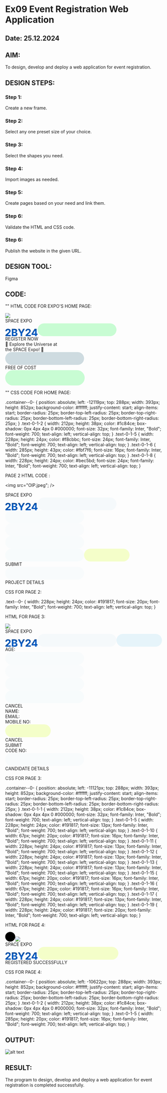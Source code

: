 # Ex09 Event Registration Web Application
## Date: 25.12.2024

## AIM:
To design, develop and deploy a web application for event registration.

## DESIGN STEPS:

### Step 1:
Create a new frame.

### Step 2:
Select any one preset size of your choice.

### Step 3:
Select the shapes you need.

### Step 4:
Import images as needed.

### Step 5:
Create pages based on your need and link them.

### Step 6:

Validate the HTML and CSS code.

### Step 6:

Publish the website in the given URL.

## DESIGN TOOL:
Figma

## CODE:
""
HTML CODE FOR EXPO'S HOME PAGE:

<div class="container--0-">
  <img src="OIP.jpeg";
  />
  <div class="text-0-1-2">SPACE EXPO</div>
  <svg
    width="104"
    height="24"
    viewBox="0 0 104 24"
    fill="none"
    xmlns="http://www.w3.org/2000/svg"
  >
    <g filter="url(#filter0_i_2_70)">
      <path
        d="M0.886452 24V20.4545L9.17054 12.7841C9.87509 12.1023 10.466 11.4886 10.9433 10.9432C11.4281 10.3977 11.7955 9.86363 12.0455 9.34091C12.2955 8.8106 12.4205 8.23863 12.4205 7.625C12.4205 6.94318 12.2652 6.35606 11.9546 5.86363C11.644 5.36363 11.2198 4.98106 10.6819 4.71591C10.144 4.44318 9.53418 4.30682 8.85236 4.30682C8.14024 4.30682 7.51903 4.45076 6.98873 4.73863C6.45842 5.02651 6.04933 5.43939 5.76145 5.97727C5.47357 6.51515 5.32963 7.1553 5.32963 7.89772H0.65918C0.65918 6.375 1.00388 5.05303 1.69327 3.93182C2.38266 2.8106 3.34857 1.94318 4.591 1.32954C5.83342 0.715906 7.26524 0.409088 8.88645 0.409088C10.5531 0.409088 12.0039 0.704543 13.2387 1.29545C14.4812 1.87879 15.4471 2.68939 16.1365 3.72727C16.8258 4.76515 17.1705 5.95454 17.1705 7.29545C17.1705 8.17424 16.9963 9.04166 16.6478 9.89773C16.3069 10.7538 15.6971 11.7045 14.8183 12.75C13.9395 13.7879 12.7008 15.0341 11.1024 16.4886L7.70463 19.8182V19.9773H17.4774V24H0.886452ZM21.1791 24V0.72727H30.4972C32.2094 0.72727 33.6374 0.981058 34.7813 1.48863C35.9253 1.99621 36.7851 2.70076 37.3609 3.60227C37.9366 4.49621 38.2245 5.52651 38.2245 6.69318C38.2245 7.60227 38.0427 8.40151 37.6791 9.09091C37.3154 9.77273 36.8154 10.3333 36.1791 10.7727C35.5503 11.2045 34.8306 11.5114 34.02 11.6932V11.9205C34.9063 11.9583 35.7359 12.2083 36.5086 12.6705C37.2889 13.1326 37.9215 13.7803 38.4063 14.6136C38.8912 15.4394 39.1336 16.4242 39.1336 17.5682C39.1336 18.803 38.8268 19.9053 38.2132 20.875C37.6071 21.8371 36.7094 22.5985 35.52 23.1591C34.3306 23.7197 32.8647 24 31.1222 24H21.1791ZM26.0995 19.9773H30.1109C31.4821 19.9773 32.4821 19.7159 33.1109 19.1932C33.7397 18.6629 34.0541 17.9583 34.0541 17.0795C34.0541 16.4356 33.8988 15.8674 33.5882 15.375C33.2776 14.8826 32.8344 14.4962 32.2586 14.2159C31.6904 13.9356 31.0124 13.7955 30.2245 13.7955H26.0995V19.9773ZM26.0995 10.4659H29.7472C30.4215 10.4659 31.02 10.3485 31.5427 10.1136C32.073 9.87121 32.4897 9.5303 32.7927 9.09091C33.1033 8.65151 33.2586 8.125 33.2586 7.51136C33.2586 6.67045 32.9594 5.99242 32.3609 5.47727C31.77 4.96212 30.9291 4.70454 29.8382 4.70454H26.0995V10.4659ZM40.9717 0.72727H46.483L51.7899 10.75H52.0171L57.324 0.72727H62.8353L54.3467 15.7727V24H49.4603V15.7727L40.9717 0.72727ZM65.3865 24V20.4545L73.6705 12.7841C74.3751 12.1023 74.966 11.4886 75.4433 10.9432C75.9281 10.3977 76.2955 9.86363 76.5455 9.34091C76.7955 8.8106 76.9205 8.23863 76.9205 7.625C76.9205 6.94318 76.7652 6.35606 76.4546 5.86363C76.144 5.36363 75.7198 4.98106 75.1819 4.71591C74.644 4.44318 74.0342 4.30682 73.3524 4.30682C72.6402 4.30682 72.019 4.45076 71.4887 4.73863C70.9584 5.02651 70.5493 5.43939 70.2615 5.97727C69.9736 6.51515 69.8296 7.1553 69.8296 7.89772H65.1592C65.1592 6.375 65.5039 5.05303 66.1933 3.93182C66.8827 2.8106 67.8486 1.94318 69.091 1.32954C70.3334 0.715906 71.7652 0.409088 73.3865 0.409088C75.0531 0.409088 76.5039 0.704543 77.7387 1.29545C78.9811 1.87879 79.9471 2.68939 80.6365 3.72727C81.3258 4.76515 81.6705 5.95454 81.6705 7.29545C81.6705 8.17424 81.4963 9.04166 81.1478 9.89773C80.8069 10.7538 80.1971 11.7045 79.3183 12.75C78.4395 13.7879 77.2008 15.0341 75.6024 16.4886L72.2046 19.8182V19.9773H81.9774V24H65.3865ZM84.6904 19.9091V16.0341L94.4063 0.72727H97.7472V6.09091H95.77L89.645 15.7841V15.9659H103.452V19.9091H84.6904ZM95.8609 24V18.7273L95.9518 17.0114V0.72727H100.565V24H95.8609Z"
        fill="#005FCC"
      ></path>
    </g>
    <defs>
      <filter
        id="filter0_i_2_70"
        x="0.65918"
        y="0.409088"
        width="102.793"
        height="27.5909"
        filterUnits="userSpaceOnUse"
        color-interpolation-filters="sRGB"
      >
        <feFlood flood-opacity="0" result="BackgroundImageFix"></feFlood>
        <feBlend
          mode="normal"
          in="SourceGraphic"
          in2="BackgroundImageFix"
          result="shape"
        ></feBlend>
        <feColorMatrix
          in="SourceAlpha"
          type="matrix"
          values="0 0 0 0 0 0 0 0 0 0 0 0 0 0 0 0 0 0 127 0"
          result="hardAlpha"
        ></feColorMatrix>
        <feOffset dy="4"></feOffset>
        <feGaussianBlur stdDeviation="2"></feGaussianBlur>
        <feComposite
          in2="hardAlpha"
          operator="arithmetic"
          k2="-1"
          k3="1"
        ></feComposite>
        <feColorMatrix
          type="matrix"
          values="0 0 0 0 0 0 0 0 0 0 0 0 0 0 0 0 0 0 0.25 0"
        ></feColorMatrix>
        <feBlend
          mode="normal"
          in2="shape"
          result="effect1_innerShadow_2_70"
        ></feBlend>
      </filter>
    </defs></svg
  ><svg
    width="253"
    height="41"
    viewBox="0 0 253 41"
    fill="none"
    xmlns="http://www.w3.org/2000/svg"
  >
    <rect
      width="253"
      height="41"
      rx="20.5"
      fill="#1FF74E"
      fill-opacity="0.24"
    ></rect>
  </svg>
  <div class="text-0-1-5">REGISTER NOW</div>
  <div class="text-0-1-6">
    🌌 Explore the Universe at <br />
    the SPACE Expo! 🌠
  </div>
  <svg
    width="253"
    height="41"
    viewBox="0 0 253 41"
    fill="none"
    xmlns="http://www.w3.org/2000/svg"
  >
    <rect
      width="253"
      height="41"
      rx="20.5"
      fill="#366D83"
      fill-opacity="0.24"
    ></rect>
  </svg>
  <div class="text-0-1-8">FREE OF COST<br /></div>
  <svg
    width="255"
    height="49"
    viewBox="0 0 255 49"
    fill="none"
    xmlns="http://www.w3.org/2000/svg"
  >
    <rect
      width="255"
      height="49"
      rx="24.5"
      fill="#1FF74E"
      fill-opacity="0.24"
    ></rect>
  </svg>
</div>

""
CSS CODE FOR HOME PAGE:

.container--0- {
  position: absolute;
  left: -12119px;
  top: 288px;
  width: 393px;
  height: 852px;
  background-color: #ffffff;
  justify-content: start;
  align-items: start;
  border-radius: 25px;
  border-top-left-radius: 25px;
  border-top-right-radius: 25px;
  border-bottom-left-radius: 25px;
  border-bottom-right-radius: 25px;
}
.text-0-1-2 {
  width: 212px;
  height: 38px;
  color: #1c84ce;
  box-shadow: 0px 4px 4px 0 #000000;
  font-size: 32px;
  font-family: Inter, "Bold";
  font-weight: 700;
  text-align: left;
  vertical-align: top;
}
.text-0-1-5 {
  width: 228px;
  height: 24px;
  color: #f8cbbc;
  font-size: 24px;
  font-family: Inter, "Bold";
  font-weight: 700;
  text-align: left;
  vertical-align: top;
}
.text-0-1-6 {
  width: 285px;
  height: 43px;
  color: #fbf7f6;
  font-size: 16px;
  font-family: Inter, "Bold";
  font-weight: 700;
  text-align: left;
  vertical-align: top;
}
.text-0-1-8 {
  width: 228px;
  height: 24px;
  color: #bec5bd;
  font-size: 24px;
  font-family: Inter, "Bold";
  font-weight: 700;
  text-align: left;
  vertical-align: top;
}

PAGE 2
HTML CODE :

<img src="OIP.jpeg";
/>
<div class="text--0-">SPACE EXPO</div>
<svg
  width="104"
  height="24"
  viewBox="0 0 104 24"
  fill="none"
  xmlns="http://www.w3.org/2000/svg"
>
  <g filter="url(#filter0_i_2_103)">
    <path
      d="M0.886452 24V20.4545L9.17054 12.7841C9.87509 12.1023 10.466 11.4886 10.9433 10.9432C11.4281 10.3977 11.7955 9.86363 12.0455 9.34091C12.2955 8.8106 12.4205 8.23863 12.4205 7.625C12.4205 6.94318 12.2652 6.35606 11.9546 5.86363C11.644 5.36363 11.2198 4.98106 10.6819 4.71591C10.144 4.44318 9.53418 4.30682 8.85236 4.30682C8.14024 4.30682 7.51903 4.45076 6.98873 4.73863C6.45842 5.02651 6.04933 5.43939 5.76145 5.97727C5.47357 6.51515 5.32963 7.1553 5.32963 7.89772H0.65918C0.65918 6.375 1.00388 5.05303 1.69327 3.93182C2.38266 2.8106 3.34857 1.94318 4.591 1.32954C5.83342 0.715906 7.26524 0.409088 8.88645 0.409088C10.5531 0.409088 12.0039 0.704543 13.2387 1.29545C14.4812 1.87879 15.4471 2.68939 16.1365 3.72727C16.8258 4.76515 17.1705 5.95454 17.1705 7.29545C17.1705 8.17424 16.9963 9.04166 16.6478 9.89773C16.3069 10.7538 15.6971 11.7045 14.8183 12.75C13.9395 13.7879 12.7008 15.0341 11.1024 16.4886L7.70463 19.8182V19.9773H17.4774V24H0.886452ZM21.1791 24V0.72727H30.4972C32.2094 0.72727 33.6374 0.981058 34.7813 1.48863C35.9253 1.99621 36.7851 2.70076 37.3609 3.60227C37.9366 4.49621 38.2245 5.52651 38.2245 6.69318C38.2245 7.60227 38.0427 8.40151 37.6791 9.09091C37.3154 9.77273 36.8154 10.3333 36.1791 10.7727C35.5503 11.2045 34.8306 11.5114 34.02 11.6932V11.9205C34.9063 11.9583 35.7359 12.2083 36.5086 12.6705C37.2889 13.1326 37.9215 13.7803 38.4063 14.6136C38.8912 15.4394 39.1336 16.4242 39.1336 17.5682C39.1336 18.803 38.8268 19.9053 38.2132 20.875C37.6071 21.8371 36.7094 22.5985 35.52 23.1591C34.3306 23.7197 32.8647 24 31.1222 24H21.1791ZM26.0995 19.9773H30.1109C31.4821 19.9773 32.4821 19.7159 33.1109 19.1932C33.7397 18.6629 34.0541 17.9583 34.0541 17.0795C34.0541 16.4356 33.8988 15.8674 33.5882 15.375C33.2775 14.8826 32.8344 14.4962 32.2586 14.2159C31.6904 13.9356 31.0124 13.7955 30.2245 13.7955H26.0995V19.9773ZM26.0995 10.4659H29.7472C30.4215 10.4659 31.02 10.3485 31.5427 10.1136C32.073 9.87121 32.4897 9.5303 32.7927 9.09091C33.1033 8.65151 33.2586 8.125 33.2586 7.51136C33.2586 6.67045 32.9594 5.99242 32.3609 5.47727C31.77 4.96212 30.9291 4.70454 29.8382 4.70454H26.0995V10.4659ZM40.9717 0.72727H46.483L51.7899 10.75H52.0171L57.324 0.72727H62.8353L54.3467 15.7727V24H49.4603V15.7727L40.9717 0.72727ZM65.3865 24V20.4545L73.6705 12.7841C74.3751 12.1023 74.966 11.4886 75.4433 10.9432C75.9281 10.3977 76.2955 9.86363 76.5455 9.34091C76.7955 8.8106 76.9205 8.23863 76.9205 7.625C76.9205 6.94318 76.7652 6.35606 76.4546 5.86363C76.144 5.36363 75.7198 4.98106 75.1819 4.71591C74.644 4.44318 74.0342 4.30682 73.3524 4.30682C72.6402 4.30682 72.019 4.45076 71.4887 4.73863C70.9584 5.02651 70.5493 5.43939 70.2615 5.97727C69.9736 6.51515 69.8296 7.1553 69.8296 7.89772H65.1592C65.1592 6.375 65.5039 5.05303 66.1933 3.93182C66.8827 2.8106 67.8486 1.94318 69.091 1.32954C70.3334 0.715906 71.7652 0.409088 73.3865 0.409088C75.0531 0.409088 76.5039 0.704543 77.7387 1.29545C78.9811 1.87879 79.9471 2.68939 80.6365 3.72727C81.3258 4.76515 81.6705 5.95454 81.6705 7.29545C81.6705 8.17424 81.4963 9.04166 81.1478 9.89773C80.8069 10.7538 80.1971 11.7045 79.3183 12.75C78.4395 13.7879 77.2008 15.0341 75.6024 16.4886L72.2046 19.8182V19.9773H81.9774V24H65.3865ZM84.6904 19.9091V16.0341L94.4063 0.72727H97.7472V6.09091H95.77L89.645 15.7841V15.9659H103.452V19.9091H84.6904ZM95.8609 24V18.7273L95.9518 17.0114V0.72727H100.565V24H95.8609Z"
      fill="#005FCC"
    ></path>
  </g>
  <defs>
    <filter
      id="filter0_i_2_103"
      x="0.65918"
      y="0.409088"
      width="102.793"
      height="27.5909"
      filterUnits="userSpaceOnUse"
      color-interpolation-filters="sRGB"
    >
      <feFlood flood-opacity="0" result="BackgroundImageFix"></feFlood>
      <feBlend
        mode="normal"
        in="SourceGraphic"
        in2="BackgroundImageFix"
        result="shape"
      ></feBlend>
      <feColorMatrix
        in="SourceAlpha"
        type="matrix"
        values="0 0 0 0 0 0 0 0 0 0 0 0 0 0 0 0 0 0 127 0"
        result="hardAlpha"
      ></feColorMatrix>
      <feOffset dy="4"></feOffset>
      <feGaussianBlur stdDeviation="2"></feGaussianBlur>
      <feComposite
        in2="hardAlpha"
        operator="arithmetic"
        k2="-1"
        k3="1"
      ></feComposite>
      <feColorMatrix
        type="matrix"
        values="0 0 0 0 0 0 0 0 0 0 0 0 0 0 0 0 0 0 0.25 0"
      ></feColorMatrix>
      <feBlend
        mode="normal"
        in2="shape"
        result="effect1_innerShadow_2_103"
      ></feBlend>
    </filter>
  </defs></svg
><svg
  width="253"
  height="41"
  viewBox="0 0 253 41"
  fill="none"
  xmlns="http://www.w3.org/2000/svg"
>
  <rect
    width="253"
    height="41"
    rx="20.5"
    fill="#EFF7FA"
    fill-opacity="0.56"
  ></rect></svg
><svg
  width="253"
  height="41"
  viewBox="0 0 253 41"
  fill="none"
  xmlns="http://www.w3.org/2000/svg"
>
  <rect
    width="253"
    height="41"
    rx="20.5"
    fill="#EFF7FA"
    fill-opacity="0.39"
  ></rect></svg
><svg
  width="253"
  height="41"
  viewBox="0 0 253 41"
  fill="none"
  xmlns="http://www.w3.org/2000/svg"
>
  <rect
    width="253"
    height="41"
    rx="20.5"
    fill="#EFF7FA"
    fill-opacity="0.34"
  ></rect></svg
><svg
  width="253"
  height="41"
  viewBox="0 0 253 41"
  fill="none"
  xmlns="http://www.w3.org/2000/svg"
>
  <rect
    width="253"
    height="41"
    rx="20.5"
    fill="#EFF7FA"
    fill-opacity="0.4"
  ></rect></svg
><svg
  width="253"
  height="41"
  viewBox="0 0 253 41"
  fill="none"
  xmlns="http://www.w3.org/2000/svg"
>
  <rect
    width="253"
    height="41"
    rx="20.5"
    fill="#EFF7FA"
    fill-opacity="0.42"
  ></rect></svg
><svg
  width="146"
  height="41"
  viewBox="0 0 146 41"
  fill="none"
  xmlns="http://www.w3.org/2000/svg"
>
  <rect
    width="146"
    height="41"
    rx="20.5"
    fill="#CDFF05"
    fill-opacity="0.21"
  ></rect>
</svg>
<div class="text--0-">SUBMIT</div>
<svg
  width="253"
  height="41"
  viewBox="0 0 253 41"
  fill="none"
  xmlns="http://www.w3.org/2000/svg"
>
  <rect
    width="253"
    height="41"
    rx="20.5"
    fill="#EFF7FA"
    fill-opacity="0.39"
  ></rect>
</svg>
<div class="text--0-">PROJECT DETAILS</div>

CSS FOR PAGE 2:

.text--0- {
  width: 228px;
  height: 24px;
  color: #191817;
  font-size: 20px;
  font-family: Inter, "Bold";
  font-weight: 700;
  text-align: left;
  vertical-align: top;
}

HTML FOR PAGE 3:

<div class="container--0-">
  <img src="OIP.jpeg";
  />
  <div class="text-0-1-1">SPACE EXPO</div>
  <svg
    width="104"
    height="24"
    viewBox="0 0 104 24"
    fill="none"
    xmlns="http://www.w3.org/2000/svg"
  >
    <g filter="url(#filter0_i_2_218)">
      <path
        d="M0.886452 24V20.4545L9.17054 12.7841C9.87509 12.1023 10.466 11.4886 10.9433 10.9432C11.4281 10.3977 11.7955 9.86363 12.0455 9.34091C12.2955 8.8106 12.4205 8.23863 12.4205 7.625C12.4205 6.94318 12.2652 6.35606 11.9546 5.86363C11.644 5.36363 11.2198 4.98106 10.6819 4.71591C10.144 4.44318 9.53418 4.30682 8.85236 4.30682C8.14024 4.30682 7.51903 4.45076 6.98873 4.73863C6.45842 5.02651 6.04933 5.43939 5.76145 5.97727C5.47357 6.51515 5.32963 7.1553 5.32963 7.89772H0.65918C0.65918 6.375 1.00388 5.05303 1.69327 3.93182C2.38266 2.8106 3.34857 1.94318 4.591 1.32954C5.83342 0.715906 7.26524 0.409088 8.88645 0.409088C10.5531 0.409088 12.0039 0.704543 13.2387 1.29545C14.4812 1.87879 15.4471 2.68939 16.1365 3.72727C16.8258 4.76515 17.1705 5.95454 17.1705 7.29545C17.1705 8.17424 16.9963 9.04166 16.6478 9.89773C16.3069 10.7538 15.6971 11.7045 14.8183 12.75C13.9395 13.7879 12.7008 15.0341 11.1024 16.4886L7.70463 19.8182V19.9773H17.4774V24H0.886452ZM21.1791 24V0.72727H30.4972C32.2094 0.72727 33.6374 0.981058 34.7813 1.48863C35.9253 1.99621 36.7851 2.70076 37.3609 3.60227C37.9366 4.49621 38.2245 5.52651 38.2245 6.69318C38.2245 7.60227 38.0427 8.40151 37.6791 9.09091C37.3154 9.77273 36.8154 10.3333 36.1791 10.7727C35.5503 11.2045 34.8306 11.5114 34.02 11.6932V11.9205C34.9063 11.9583 35.7359 12.2083 36.5086 12.6705C37.2889 13.1326 37.9215 13.7803 38.4063 14.6136C38.8912 15.4394 39.1336 16.4242 39.1336 17.5682C39.1336 18.803 38.8268 19.9053 38.2132 20.875C37.6071 21.8371 36.7094 22.5985 35.52 23.1591C34.3306 23.7197 32.8647 24 31.1222 24H21.1791ZM26.0995 19.9773H30.1109C31.4821 19.9773 32.4821 19.7159 33.1109 19.1932C33.7397 18.6629 34.0541 17.9583 34.0541 17.0795C34.0541 16.4356 33.8988 15.8674 33.5882 15.375C33.2775 14.8826 32.8344 14.4962 32.2586 14.2159C31.6904 13.9356 31.0124 13.7955 30.2245 13.7955H26.0995V19.9773ZM26.0995 10.4659H29.7472C30.4215 10.4659 31.02 10.3485 31.5427 10.1136C32.073 9.87121 32.4897 9.5303 32.7927 9.09091C33.1033 8.65151 33.2586 8.125 33.2586 7.51136C33.2586 6.67045 32.9594 5.99242 32.3609 5.47727C31.77 4.96212 30.9291 4.70454 29.8382 4.70454H26.0995V10.4659ZM40.9717 0.72727H46.483L51.7899 10.75H52.0171L57.324 0.72727H62.8353L54.3467 15.7727V24H49.4603V15.7727L40.9717 0.72727ZM65.3865 24V20.4545L73.6705 12.7841C74.3751 12.1023 74.966 11.4886 75.4433 10.9432C75.9281 10.3977 76.2955 9.86363 76.5455 9.34091C76.7955 8.8106 76.9205 8.23863 76.9205 7.625C76.9205 6.94318 76.7652 6.35606 76.4546 5.86363C76.144 5.36363 75.7198 4.98106 75.1819 4.71591C74.644 4.44318 74.0342 4.30682 73.3524 4.30682C72.6402 4.30682 72.019 4.45076 71.4887 4.73863C70.9584 5.02651 70.5493 5.43939 70.2615 5.97727C69.9736 6.51515 69.8296 7.1553 69.8296 7.89772H65.1592C65.1592 6.375 65.5039 5.05303 66.1933 3.93182C66.8827 2.8106 67.8486 1.94318 69.091 1.32954C70.3334 0.715906 71.7652 0.409088 73.3865 0.409088C75.0531 0.409088 76.5039 0.704543 77.7387 1.29545C78.9811 1.87879 79.9471 2.68939 80.6365 3.72727C81.3258 4.76515 81.6705 5.95454 81.6705 7.29545C81.6705 8.17424 81.4963 9.04166 81.1478 9.89773C80.8069 10.7538 80.1971 11.7045 79.3183 12.75C78.4395 13.7879 77.2008 15.0341 75.6024 16.4886L72.2046 19.8182V19.9773H81.9774V24H65.3865ZM84.6904 19.9091V16.0341L94.4063 0.72727H97.7472V6.09091H95.77L89.645 15.7841V15.9659H103.452V19.9091H84.6904ZM95.8609 24V18.7273L95.9518 17.0114V0.72727H100.565V24H95.8609Z"
        fill="#005FCC"
      ></path>
    </g>
    <defs>
      <filter
        id="filter0_i_2_218"
        x="0.65918"
        y="0.409088"
        width="102.793"
        height="27.5909"
        filterUnits="userSpaceOnUse"
        color-interpolation-filters="sRGB"
      >
        <feFlood flood-opacity="0" result="BackgroundImageFix"></feFlood>
        <feBlend
          mode="normal"
          in="SourceGraphic"
          in2="BackgroundImageFix"
          result="shape"
        ></feBlend>
        <feColorMatrix
          in="SourceAlpha"
          type="matrix"
          values="0 0 0 0 0 0 0 0 0 0 0 0 0 0 0 0 0 0 127 0"
          result="hardAlpha"
        ></feColorMatrix>
        <feOffset dy="4"></feOffset>
        <feGaussianBlur stdDeviation="2"></feGaussianBlur>
        <feComposite
          in2="hardAlpha"
          operator="arithmetic"
          k2="-1"
          k3="1"
        ></feComposite>
        <feColorMatrix
          type="matrix"
          values="0 0 0 0 0 0 0 0 0 0 0 0 0 0 0 0 0 0 0.25 0"
        ></feColorMatrix>
        <feBlend
          mode="normal"
          in2="shape"
          result="effect1_innerShadow_2_218"
        ></feBlend>
      </filter>
    </defs></svg
  ><svg
    width="253"
    height="41"
    viewBox="0 0 253 41"
    fill="none"
    xmlns="http://www.w3.org/2000/svg"
  >
    <rect
      width="253"
      height="41"
      rx="20.5"
      fill="#EFF7FA"
      fill-opacity="0.56"
    ></rect></svg
  ><svg
    width="146"
    height="41"
    viewBox="0 0 146 41"
    fill="none"
    xmlns="http://www.w3.org/2000/svg"
  >
    <rect
      width="146"
      height="41"
      rx="20.5"
      fill="#5EC1E8"
      fill-opacity="0.14"
    ></rect>
  </svg>
  <div class="text-0-1-5">AGE:</div>
  <svg
    width="253"
    height="41"
    viewBox="0 0 253 41"
    fill="none"
    xmlns="http://www.w3.org/2000/svg"
  >
    <rect
      width="253"
      height="41"
      rx="20.5"
      fill="#EFF7FA"
      fill-opacity="0.39"
    ></rect></svg
  ><svg
    width="253"
    height="41"
    viewBox="0 0 253 41"
    fill="none"
    xmlns="http://www.w3.org/2000/svg"
  >
    <rect
      width="253"
      height="41"
      rx="20.5"
      fill="#EFF7FA"
      fill-opacity="0.34"
    ></rect></svg
  ><svg
    width="253"
    height="41"
    viewBox="0 0 253 41"
    fill="none"
    xmlns="http://www.w3.org/2000/svg"
  >
    <rect
      width="253"
      height="41"
      rx="20.5"
      fill="#EFF7FA"
      fill-opacity="0.4"
    ></rect></svg
  ><svg
    width="253"
    height="41"
    viewBox="0 0 253 41"
    fill="none"
    xmlns="http://www.w3.org/2000/svg"
  >
    <rect
      width="253"
      height="41"
      rx="20.5"
      fill="#EFF7FA"
      fill-opacity="0.42"
    ></rect>
  </svg>
  <div class="text-0-1-10">CANCEL</div>
  <div class="text-0-1-11">NAME:</div>
  <div class="text-0-1-12">EMAIL:</div>
  <div class="text-0-1-13">MOBILE NO:</div>
  <svg
    width="146"
    height="41"
    viewBox="0 0 146 41"
    fill="none"
    xmlns="http://www.w3.org/2000/svg"
  >
    <rect
      width="146"
      height="41"
      rx="20.5"
      fill="#CDFF05"
      fill-opacity="0.21"
    ></rect>
  </svg>
  <div class="text-0-1-15">CANCEL</div>
  <div class="text-0-1-16">SUBMIT</div>
  <div class="text-0-1-17">CODE NO:</div>
  <svg
    width="253"
    height="41"
    viewBox="0 0 253 41"
    fill="none"
    xmlns="http://www.w3.org/2000/svg"
  >
    <rect
      width="253"
      height="41"
      rx="20.5"
      fill="#EFF7FA"
      fill-opacity="0.39"
    ></rect>
  </svg>
  <div class="text-0-1-19">CANDIDATE DETAILS</div>
</div>

CSS FOR PAGE 3:

.container--0- {
  position: absolute;
  left: -11121px;
  top: 288px;
  width: 393px;
  height: 852px;
  background-color: #ffffff;
  justify-content: start;
  align-items: start;
  border-radius: 25px;
  border-top-left-radius: 25px;
  border-top-right-radius: 25px;
  border-bottom-left-radius: 25px;
  border-bottom-right-radius: 25px;
}
.text-0-1-1 {
  width: 212px;
  height: 38px;
  color: #1c84ce;
  box-shadow: 0px 4px 4px 0 #000000;
  font-size: 32px;
  font-family: Inter, "Bold";
  font-weight: 700;
  text-align: left;
  vertical-align: top;
}
.text-0-1-5 {
  width: 228px;
  height: 24px;
  color: #191817;
  font-size: 13px;
  font-family: Inter, "Bold";
  font-weight: 700;
  text-align: left;
  vertical-align: top;
}
.text-0-1-10 {
  width: 67px;
  height: 20px;
  color: #191817;
  font-size: 16px;
  font-family: Inter, "Bold";
  font-weight: 700;
  text-align: left;
  vertical-align: top;
}
.text-0-1-11 {
  width: 228px;
  height: 24px;
  color: #191817;
  font-size: 13px;
  font-family: Inter, "Bold";
  font-weight: 700;
  text-align: left;
  vertical-align: top;
}
.text-0-1-12 {
  width: 228px;
  height: 24px;
  color: #191817;
  font-size: 13px;
  font-family: Inter, "Bold";
  font-weight: 700;
  text-align: left;
  vertical-align: top;
}
.text-0-1-13 {
  width: 228px;
  height: 24px;
  color: #191817;
  font-size: 13px;
  font-family: Inter, "Bold";
  font-weight: 700;
  text-align: left;
  vertical-align: top;
}
.text-0-1-15 {
  width: 67px;
  height: 20px;
  color: #191817;
  font-size: 16px;
  font-family: Inter, "Bold";
  font-weight: 700;
  text-align: left;
  vertical-align: top;
}
.text-0-1-16 {
  width: 67px;
  height: 20px;
  color: #191817;
  font-size: 16px;
  font-family: Inter, "Bold";
  font-weight: 700;
  text-align: left;
  vertical-align: top;
}
.text-0-1-17 {
  width: 228px;
  height: 24px;
  color: #191817;
  font-size: 13px;
  font-family: Inter, "Bold";
  font-weight: 700;
  text-align: left;
  vertical-align: top;
}
.text-0-1-19 {
  width: 228px;
  height: 24px;
  color: #191817;
  font-size: 20px;
  font-family: Inter, "Bold";
  font-weight: 700;
  text-align: left;
  vertical-align: top;
}


HTML FOR PAGE 4:

<div class="container--0-">
  <svg
    width="32"
    height="31"
    viewBox="0 0 32 31"
    fill="none"
    xmlns="http://www.w3.org/2000/svg">
    <ellipse cx="16" cy="15.5" rx="16" ry="15.5" fill="#010101"></ellipse></svg><img src="OIP.jpeg";/>
  <div class="text-0-1-2">SPACE EXPO</div>
  <svg
    width="104"
    height="24"
    viewBox="0 0 104 24"
    fill="none"
    xmlns="http://www.w3.org/2000/svg"
  >
    <g filter="url(#filter0_i_2_252)">
      <path
        d="M0.886452 24V20.4545L9.17054 12.7841C9.87509 12.1023 10.466 11.4886 10.9433 10.9432C11.4281 10.3977 11.7955 9.86363 12.0455 9.34091C12.2955 8.8106 12.4205 8.23863 12.4205 7.625C12.4205 6.94318 12.2652 6.35606 11.9546 5.86363C11.644 5.36363 11.2198 4.98106 10.6819 4.71591C10.144 4.44318 9.53418 4.30682 8.85236 4.30682C8.14024 4.30682 7.51903 4.45076 6.98873 4.73863C6.45842 5.02651 6.04933 5.43939 5.76145 5.97727C5.47357 6.51515 5.32963 7.1553 5.32963 7.89772H0.65918C0.65918 6.375 1.00388 5.05303 1.69327 3.93182C2.38266 2.8106 3.34857 1.94318 4.591 1.32954C5.83342 0.715906 7.26524 0.409088 8.88645 0.409088C10.5531 0.409088 12.0039 0.704543 13.2387 1.29545C14.4812 1.87879 15.4471 2.68939 16.1365 3.72727C16.8258 4.76515 17.1705 5.95454 17.1705 7.29545C17.1705 8.17424 16.9963 9.04166 16.6478 9.89773C16.3069 10.7538 15.6971 11.7045 14.8183 12.75C13.9395 13.7879 12.7008 15.0341 11.1024 16.4886L7.70463 19.8182V19.9773H17.4774V24H0.886452ZM21.1791 24V0.72727H30.4972C32.2094 0.72727 33.6374 0.981058 34.7813 1.48863C35.9253 1.99621 36.7851 2.70076 37.3609 3.60227C37.9366 4.49621 38.2245 5.52651 38.2245 6.69318C38.2245 7.60227 38.0427 8.40151 37.6791 9.09091C37.3154 9.77273 36.8154 10.3333 36.1791 10.7727C35.5503 11.2045 34.8306 11.5114 34.02 11.6932V11.9205C34.9063 11.9583 35.7359 12.2083 36.5086 12.6705C37.2889 13.1326 37.9215 13.7803 38.4063 14.6136C38.8912 15.4394 39.1336 16.4242 39.1336 17.5682C39.1336 18.803 38.8268 19.9053 38.2132 20.875C37.6071 21.8371 36.7094 22.5985 35.52 23.1591C34.3306 23.7197 32.8647 24 31.1222 24H21.1791ZM26.0995 19.9773H30.1109C31.4821 19.9773 32.4821 19.7159 33.1109 19.1932C33.7397 18.6629 34.0541 17.9583 34.0541 17.0795C34.0541 16.4356 33.8988 15.8674 33.5882 15.375C33.2775 14.8826 32.8344 14.4962 32.2586 14.2159C31.6904 13.9356 31.0124 13.7955 30.2245 13.7955H26.0995V19.9773ZM26.0995 10.4659H29.7472C30.4215 10.4659 31.02 10.3485 31.5427 10.1136C32.073 9.87121 32.4897 9.5303 32.7927 9.09091C33.1033 8.65151 33.2586 8.125 33.2586 7.51136C33.2586 6.67045 32.9594 5.99242 32.3609 5.47727C31.77 4.96212 30.9291 4.70454 29.8382 4.70454H26.0995V10.4659ZM40.9717 0.72727H46.483L51.7899 10.75H52.0171L57.324 0.72727H62.8353L54.3467 15.7727V24H49.4603V15.7727L40.9717 0.72727ZM65.3865 24V20.4545L73.6705 12.7841C74.3751 12.1023 74.966 11.4886 75.4433 10.9432C75.9281 10.3977 76.2955 9.86363 76.5455 9.34091C76.7955 8.8106 76.9205 8.23863 76.9205 7.625C76.9205 6.94318 76.7652 6.35606 76.4546 5.86363C76.144 5.36363 75.7198 4.98106 75.1819 4.71591C74.644 4.44318 74.0342 4.30682 73.3524 4.30682C72.6402 4.30682 72.019 4.45076 71.4887 4.73863C70.9584 5.02651 70.5493 5.43939 70.2615 5.97727C69.9736 6.51515 69.8296 7.1553 69.8296 7.89772H65.1592C65.1592 6.375 65.5039 5.05303 66.1933 3.93182C66.8827 2.8106 67.8486 1.94318 69.091 1.32954C70.3334 0.715906 71.7652 0.409088 73.3865 0.409088C75.0531 0.409088 76.5039 0.704543 77.7387 1.29545C78.9811 1.87879 79.9471 2.68939 80.6365 3.72727C81.3258 4.76515 81.6705 5.95454 81.6705 7.29545C81.6705 8.17424 81.4963 9.04166 81.1478 9.89773C80.8069 10.7538 80.1971 11.7045 79.3183 12.75C78.4395 13.7879 77.2008 15.0341 75.6024 16.4886L72.2046 19.8182V19.9773H81.9774V24H65.3865ZM84.6904 19.9091V16.0341L94.4063 0.72727H97.7472V6.09091H95.77L89.645 15.7841V15.9659H103.452V19.9091H84.6904ZM95.8609 24V18.7273L95.9518 17.0114V0.72727H100.565V24H95.8609Z"
        fill="#005FCC"
      ></path>
    </g>
    <defs>
      <filter
        id="filter0_i_2_252"
        x="0.65918"
        y="0.409088"
        width="102.793"
        height="27.5909"
        filterUnits="userSpaceOnUse"
        color-interpolation-filters="sRGB"
      >
        <feFlood flood-opacity="0" result="BackgroundImageFix"></feFlood>
        <feBlend
          mode="normal"
          in="SourceGraphic"
          in2="BackgroundImageFix"
          result="shape"
        ></feBlend>
        <feColorMatrix
          in="SourceAlpha"
          type="matrix"
          values="0 0 0 0 0 0 0 0 0 0 0 0 0 0 0 0 0 0 127 0"
          result="hardAlpha"
        ></feColorMatrix>
        <feOffset dy="4"></feOffset>
        <feGaussianBlur stdDeviation="2"></feGaussianBlur>
        <feComposite
          in2="hardAlpha"
          operator="arithmetic"
          k2="-1"
          k3="1"
        ></feComposite>
        <feColorMatrix
          type="matrix"
          values="0 0 0 0 0 0 0 0 0 0 0 0 0 0 0 0 0 0 0.25 0"
        ></feColorMatrix>
        <feBlend
          mode="normal"
          in2="shape"
          result="effect1_innerShadow_2_252"
        ></feBlend>
      </filter>
    </defs></svg
  ><svg
    width="259"
    height="41"
    viewBox="0 0 259 41"
    fill="none"
    xmlns="http://www.w3.org/2000/svg"
  >
    <rect
      width="259"
      height="41"
      rx="20.5"
      fill="#CDFF05"
      fill-opacity="0.21"
    ></rect>
  </svg>
  <div class="text-0-1-5">REGISTERED SUCCESSFULLY</div>
</div>


CSS FOR PAGE 4:

.container--0- {
  position: absolute;
  left: -10622px;
  top: 288px;
  width: 393px;
  height: 852px;
  background-color: #ffffff;
  justify-content: start;
  align-items: start;
  border-radius: 25px;
  border-top-left-radius: 25px;
  border-top-right-radius: 25px;
  border-bottom-left-radius: 25px;
  border-bottom-right-radius: 25px;
}
.text-0-1-2 {
  width: 212px;
  height: 38px;
  color: #1c84ce;
  box-shadow: 0px 4px 4px 0 #000000;
  font-size: 32px;
  font-family: Inter, "Bold";
  font-weight: 700;
  text-align: left;
  vertical-align: top;
}
.text-0-1-5 {
  width: 285px;
  height: 20px;
  color: #191817;
  font-size: 16px;
  font-family: Inter, "Bold";
  font-weight: 700;
  text-align: left;
  vertical-align: top;
}

## OUTPUT:

![alt text](<Screenshot 2024-12-19 184710.png>)

## RESULT:
The program to design, develop and deploy a web application for event registration is completed successfully.

